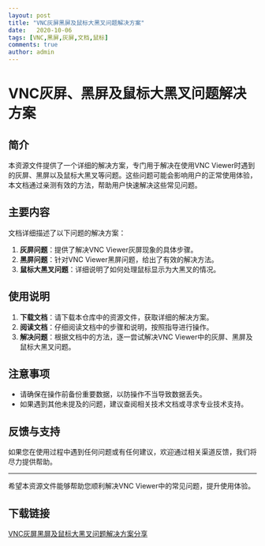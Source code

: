 ```yaml
---
layout: post
title: "VNC灰屏黑屏及鼠标大黑叉问题解决方案"
date:   2020-10-06
tags: [VNC,黑屏,灰屏,文档,鼠标]
comments: true
author: admin
---
```

# VNC灰屏、黑屏及鼠标大黑叉问题解决方案

## 简介
本资源文件提供了一个详细的解决方案，专门用于解决在使用VNC Viewer时遇到的灰屏、黑屏以及鼠标大黑叉等问题。这些问题可能会影响用户的正常使用体验，本文档通过亲测有效的方法，帮助用户快速解决这些常见问题。

## 主要内容
文档详细描述了以下问题的解决方案：
1. **灰屏问题**：提供了解决VNC Viewer灰屏现象的具体步骤。
2. **黑屏问题**：针对VNC Viewer黑屏问题，给出了有效的解决方法。
3. **鼠标大黑叉问题**：详细说明了如何处理鼠标显示为大黑叉的情况。

## 使用说明
1. **下载文档**：请下载本仓库中的资源文件，获取详细的解决方案。
2. **阅读文档**：仔细阅读文档中的步骤和说明，按照指导进行操作。
3. **解决问题**：根据文档中的方法，逐一尝试解决VNC Viewer中的灰屏、黑屏及鼠标大黑叉问题。

## 注意事项
- 请确保在操作前备份重要数据，以防操作不当导致数据丢失。
- 如果遇到其他未提及的问题，建议查阅相关技术文档或寻求专业技术支持。

## 反馈与支持
如果您在使用过程中遇到任何问题或有任何建议，欢迎通过相关渠道反馈，我们将尽力提供帮助。

---

希望本资源文件能够帮助您顺利解决VNC Viewer中的常见问题，提升使用体验。

## 下载链接

[VNC灰屏黑屏及鼠标大黑叉问题解决方案分享](https://pan.quark.cn/s/61a44e84e05a)